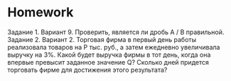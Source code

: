 # Homework
Задание 1. Вариант 9.	Проверить, является ли дробь A / B правильной. 
Задание 2. Вариант 2. Торговая фирма в первый день работы реализовала товаров на P тыс. руб., а затем ежедневно увеличивала выручку на 3%. Какой будет выручка фирмы в тот день, когда она впервые превысит заданное значение Q? Сколько дней придется торговать фирме для достижения этого результата?
